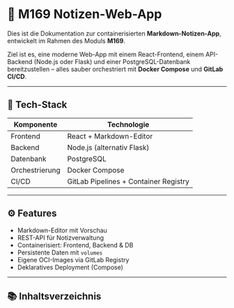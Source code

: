# 📝 M169 Notizen-Web-App

Dies ist die Dokumentation zur containerisierten **Markdown-Notizen-App**, entwickelt im Rahmen des Moduls **M169**.

Ziel ist es, eine moderne Web-App mit einem React-Frontend, einem API-Backend (Node.js oder Flask) und einer PostgreSQL-Datenbank bereitzustellen – alles sauber orchestriert mit **Docker Compose** und **GitLab CI/CD**.

---

## 🚧 Tech-Stack

| Komponente | Technologie |
|------------|-------------|
| Frontend   | React + Markdown-Editor |
| Backend    | Node.js (alternativ Flask) |
| Datenbank  | PostgreSQL |
| Orchestrierung | Docker Compose |
| CI/CD      | GitLab Pipelines + Container Registry |

---

## ⚙️ Features

-  Markdown-Editor mit Vorschau
-  REST-API für Notizverwaltung
-  Containerisiert: Frontend, Backend & DB
-  Persistente Daten mit `volumes`
-  Eigene OCI-Images via GitLab Registry
-  Deklaratives Deployment (Compose)

---

## 📚 Inhaltsverzeichnis
